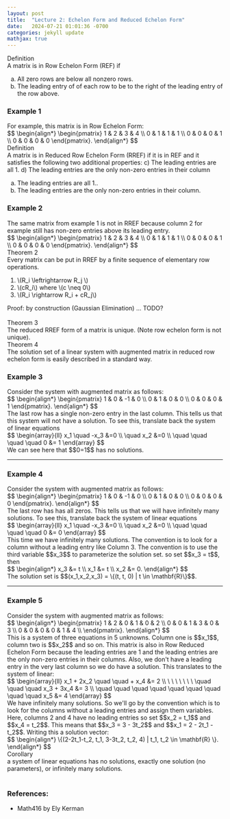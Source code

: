 ```yaml
---
layout: post
title:  "Lecture 2: Echelon Form and Reduced Echelon Form"
date:   2024-07-21 01:01:36 -0700
categories: jekyll update
mathjax: true
---
```


<div class="bdiv">
Definition
</div>
<div class="bbdiv">
A matrix is in Row Echelon Form (REF) if
<ol style="list-style-type:lower-alpha">
<li> All zero rows are below all nonzero rows.</li>
<li> The leading entry of of each row to be to the right of the leading entry of the row above.</li>
</ol>
</div>
<!------------------------------------------------------------------------------------>
<h3>Example 1</h3>
For example, this matrix is in Row Echelon Form:
<div>
$$
\begin{align*}
\begin{pmatrix}
1 & 2 & 3 & 4  \\
0 & 1 & 1 & 1  \\
0 & 0 & 0 & 1 \\
0 & 0 & 0 & 0
\end{pmatrix}.
\end{align*}
$$
</div>
<!------------------------------------------------------------------------------------>
<div class="bdiv">
Definition
</div>
<div class="bbdiv">
A matrix is in Reduced Row Echelon Form (RREF) if it is in REF and it satisfies the following two additional properties:
c) The leading entries are all 1.
d) The leading entries are the only non-zero entries in their column
<ol style="list-style-type:lower-alpha">
<li> The leading entries are all 1..</li>
<li> The leading entries are the only non-zero entries in their column.</li>
</ol>
</div>
<!------------------------------------------------------------------------------------>
<h3>Example 2</h3>
The same matrix from example 1 is not in RREF because column 2 for example still has non-zero entries above its leading entry.
<div>
$$
\begin{align*}
\begin{pmatrix}
1 & 2 & 3 & 4  \\
0 & 1 & 1 & 1  \\
0 & 0 & 0 & 1 \\
0 & 0 & 0 & 0
\end{pmatrix}.
\end{align*}
$$
</div>
<!------------------------------------------------------------------------------------>
<div class="purdiv">
Theorem 2
</div>
<div class="purbdiv">
Every matrix can be put in RREF by a finite sequence of elementary row operations.
<ol>
	<li>\(R_i \leftrightarrow R_j \) </li>
    <li> \(cR_i\) where \(c \neq 0\)</li>
    <li> \(R_i \rightarrow R_i + cR_j\) </li>
</ol>
</div>
Proof: by construction (Gaussian Elimination) ... TODO?
<br>
<br>
<!------------------------------------------------------------------------------------>
<div class="purdiv">
Theorem 3
</div>
<div class="purbdiv">
The reduced RREF form of a matrix is unique. (Note row echelon form is not unique).
</div>
<!------------------------------------------------------------------------------------>
<div class="purdiv">
Theorem 4
</div>
<div class="purbdiv">
The solution set of a linear system with augmented matrix in reduced row echelon form is easily described in a standard way.
</div>
<!------------------------------------------------------------------------------------>
<h3>Example 3</h3>
Consider the system with augmented matrix as follows:
<div>
$$
\begin{align*}
\begin{pmatrix}
1 & 0 & -1 & 0  \\
0 & 1 & 0 & 0  \\
0 & 0 & 0 & 1
\end{pmatrix}.
\end{align*}
$$
</div>
The last row has a single non-zero entry in the last column. This tells us that this system will not have a solution. To see this, translate back the system of linear equations
<div>
$$
\begin{array}{ll}
x_1 \quad -x_3 &=0 \\ 
\quad x_2 &=0 \\ 
\quad \quad \quad \quad 0 &= 1
\end{array}
$$
</div>
We can see here that $$0=1$$ has no solutions.
<hr>

<!------------------------------------------------------------------------------------>
<h3>Example 4</h3>
Consider the system with augmented matrix as follows:
<div>
$$
\begin{align*}
\begin{pmatrix}
1 & 0 & -1 & 0  \\
0 & 1 & 0 & 0  \\
0 & 0 & 0 & 0
\end{pmatrix}.
\end{align*}
$$
</div>
The last row has has all zeros. This tells us that we will have infinitely many solutions. To see this, translate back the system of linear equations
<div>
$$
\begin{array}{ll}
x_1 \quad -x_3 &=0 \\ 
\quad x_2 &=0 \\ 
\quad \quad \quad \quad 0 &= 0
\end{array}
$$
</div>
This time we have infinitely many solutions. The convention is to look for a column without a leading entry like Column 3. The convention is to use the third variable $$x_3$$ to parameterize the solution set. so set $$x_3 = t$$, then 
<div>
$$
\begin{align*}
x_3 &= t \\
x_1 &= t \\
x_2 &= 0.
\end{align*}
$$
</div>
The solution set is $$(x_1,x_2,x_3) = \{(t, t, 0) | t \in \mathbf{R}\}$$.
<hr>

<!------------------------------------------------------------------------------------>
<h3>Example 5</h3>
Consider the system with augmented matrix as follows:
<div>
$$
\begin{align*}
\begin{pmatrix}
1 & 2 & 0 & 1 & 0 & 2  \\
0 & 0 & 1 & 3 & 0 & 3  \\
0 & 0 & 0 & 0 & 1 & 4  \\
\end{pmatrix}.
\end{align*}
$$
</div>
This is a system of three equations in 5 unknowns. Column one is $$x_1$$, column two is $$x_2$$ and so on. This matrix is also in Row Reduced Echelon Form because the leading entries are 1 and the leading entries are the only non-zero entries in their columns. Also, we don't have a leading entry in the very last column so we do have a solution. This translates to the system of linear:
<div>
$$
\begin{array}{ll}
x_1 + 2x_2 \quad \quad + x_4 &= 2 \\ 
\ \ \ \ \ \ \ \quad \quad \quad x_3 + 3x_4 &= 3 \\ 
\quad \quad \quad \quad \quad \quad \quad \quad \quad x_5 &= 4
\end{array}
$$
</div>
We have infinitely many solutions. So we'll go by the convention which is to look for the columns without a leading entries and assign them variables. Here, columns 2 and 4 have no leading entries so set $$x_2 = t_1$$ and $$x_4 = t_2$$. This means that $$x_3 = 3 - 3t_2$$ and $$x_1 = 2 - 2t_1 - t_2$$. Writing this a solution vector:
<div>
$$
\begin{align*}
\{(2-2t_1-t_2, t_1, 3-3t_2, t_2, 4) | t_1, t_2 \in \mathbf{R} \}.
\end{align*}
$$
</div>
<!------------------------------------------------------------------------------------>
<div class="purdiv">
Corollary
</div>
<div class="purbdiv">
a system of linear equations has no solutions, exactly one solution (no parameters), or infinitely many solutions.
</div>
<br>
<!------------------------------------------------------------------------------------>
<h3>References:</h3>
<ul>
<li>Math416 by Ely Kerman</li>
</ul>
























